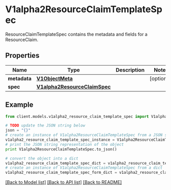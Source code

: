 # V1alpha2ResourceClaimTemplateSpec

ResourceClaimTemplateSpec contains the metadata and fields for a ResourceClaim.

## Properties
Name | Type | Description | Notes
------------ | ------------- | ------------- | -------------
**metadata** | [**V1ObjectMeta**](V1ObjectMeta.md) |  | [optional] 
**spec** | [**V1alpha2ResourceClaimSpec**](V1alpha2ResourceClaimSpec.md) |  | 

## Example

```python
from client.models.v1alpha2_resource_claim_template_spec import V1alpha2ResourceClaimTemplateSpec

# TODO update the JSON string below
json = "{}"
# create an instance of V1alpha2ResourceClaimTemplateSpec from a JSON string
v1alpha2_resource_claim_template_spec_instance = V1alpha2ResourceClaimTemplateSpec.from_json(json)
# print the JSON string representation of the object
print V1alpha2ResourceClaimTemplateSpec.to_json()

# convert the object into a dict
v1alpha2_resource_claim_template_spec_dict = v1alpha2_resource_claim_template_spec_instance.to_dict()
# create an instance of V1alpha2ResourceClaimTemplateSpec from a dict
v1alpha2_resource_claim_template_spec_form_dict = v1alpha2_resource_claim_template_spec.from_dict(v1alpha2_resource_claim_template_spec_dict)
```
[[Back to Model list]](../README.md#documentation-for-models) [[Back to API list]](../README.md#documentation-for-api-endpoints) [[Back to README]](../README.md)


